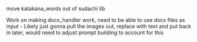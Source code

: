 move katakana_words out of sudachi lib

Work on making docx_handler work, need to be able to use docx files as input - Likely just gonna pull the images out, replace with text and put back in later, would need to adjust prompt building to account for this